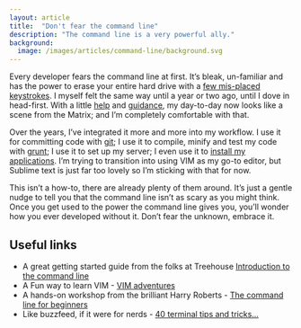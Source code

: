 ```yaml
---
layout: article
title:  "Don't fear the command line"
description: "The command line is a very powerful ally."
background:
  image: /images/articles/command-line/background.svg
---
```

Every developer fears the command line at first. It’s bleak, un-familiar and has the power to erase your entire hard drive with a [few mis-placed keystrokes](http://youtu.be/8dhp_20j0Ys). I myself felt the same way until a year or two ago, until I dove in head-first. With a little [help](https://twitter.com/jamiecurle) and [guidance](https://twitter.com/anthonysterling), my day-to-day now looks like a scene from the Matrix; and I’m completely comfortable with that.

Over the years, I’ve integrated it more and more into my workflow. I use it for committing code with [git](http://git-scm.com/); I use it to compile, minify and test my code with [grunt](http://gruntjs.com/); I use it to set up my server; I even use it to [install my applications](https://github.com/caskroom/homebrew-cask). I’m trying to transition into using VIM as my go-to editor, but Sublime text is just far too lovely so I’m sticking with that for now.

This isn’t a how-to, there are already plenty of them around. It’s just a gentle nudge to tell you that the command line isn’t as scary as you might think. Once you get used to the power the command line gives you, you’ll wonder how you ever developed without it. Don’t fear the unknown, embrace it.

## Useful links
- A great getting started guide from the folks at Treehouse [Introduction to the command line](http://blog.teamtreehouse.com/introduction-to-the-mac-os-x-command-line)
- A Fun way to learn VIM - [VIM adventures](http://vim-adventures.com/)
- A hands-on workshop from the brilliant Harry Roberts - [The command line for beginners](http://2014.industryconf.com/workshops/#harry)
- Like buzzfeed, if it were for nerds - [40 terminal tips and tricks&hellip;](http://computers.tutsplus.com/tutorials/40-terminal-tips-and-tricks-you-never-thought-you-needed--mac-51192)
